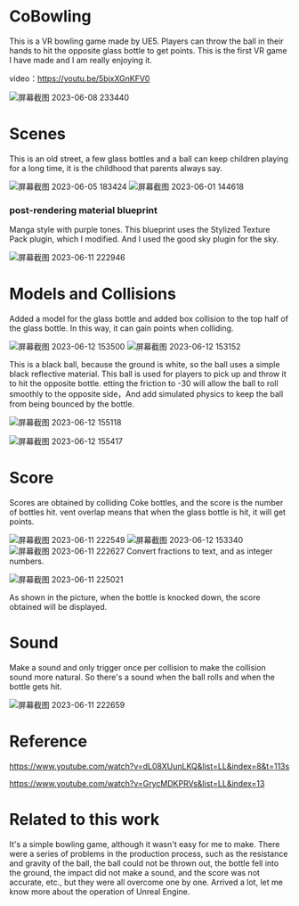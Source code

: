 # CoBowling

This is a VR bowling game made by UE5. Players can throw the ball in their hands to hit the opposite glass bottle to get points. This is the first VR game I have made and I am really enjoying it.

video：https://youtu.be/5bjxXGnKFV0

![屏幕截图 2023-06-08 233440](https://github.com/gzldsss/CocacolaBall/assets/118484191/23246b46-6325-42d6-a929-5f19521e1cca)
# Scenes

This is an old street, a few glass bottles and a ball can keep children playing for a long time, it is the childhood that parents always say.

![屏幕截图 2023-06-05 183424](https://github.com/gzldsss/CoBowling/assets/118484191/f17a4796-2780-4f89-afa4-19d28900cd20)
![屏幕截图 2023-06-01 144618](https://github.com/gzldsss/CoBowling/assets/118484191/96420de3-6504-4bd8-82b1-0efac1f01820)
### post-rendering material blueprint
Manga style with purple tones. This blueprint uses the Stylized Texture Pack plugin, which I modified. And I used the good sky plugin for the sky.

![屏幕截图 2023-06-11 222946](https://github.com/gzldsss/CoBowling/assets/118484191/363e0814-c6d1-47cc-927c-d1480433c343)

# Models and Collisions

Added a model for the glass bottle and added box collision to the top half of the glass bottle. In this way, it can gain points when colliding.

![屏幕截图 2023-06-12 153500](https://github.com/gzldsss/CoBowling/assets/118484191/3a50ab1f-bfdd-4a10-aff0-3aede28c6e2c)
![屏幕截图 2023-06-12 153152](https://github.com/gzldsss/CoBowling/assets/118484191/f652f8b8-b65e-44e3-8477-47cd55e60953)

This is a black ball, because the ground is white, so the ball uses a simple black reflective material. This ball is used for players to pick up and throw it to hit the opposite bottle. etting the friction to -30 will allow the ball to roll smoothly to the opposite side，And add simulated physics to keep the ball from being bounced by the bottle.

![屏幕截图 2023-06-12 155118](https://github.com/gzldsss/CoBowling/assets/118484191/0192915a-e9f5-455d-bb4f-3b2f2fc4cdc3)

![屏幕截图 2023-06-12 155417](https://github.com/gzldsss/CoBowling/assets/118484191/a952dae9-9b49-457f-8468-9b2e4a09d0de)

# Score
Scores are obtained by colliding Coke bottles, and the score is the number of bottles hit. vent overlap means that when the glass bottle is hit, it will get points.


![屏幕截图 2023-06-11 222549](https://github.com/gzldsss/CoBowling/assets/118484191/9ae8e37d-33ad-4c11-a831-be7187d799c4)
![屏幕截图 2023-06-12 153340](https://github.com/gzldsss/CoBowling/assets/118484191/891e9f56-bbce-4591-afd0-80a3d5b596ac)
![屏幕截图 2023-06-11 222627](https://github.com/gzldsss/CoBowling/assets/118484191/222a28a0-c257-4812-8d04-0a370e122872)
Convert fractions to text, and as integer numbers.

![屏幕截图 2023-06-11 225021](https://github.com/gzldsss/CoBowling/assets/118484191/167fb91d-6b11-4adc-8bc8-9a9b87737ef2)

As shown in the picture, when the bottle is knocked down, the score obtained will be displayed.
# Sound

Make a sound and only trigger once per collision to make the collision sound more natural. So there's a sound when the ball rolls and when the bottle gets hit.

![屏幕截图 2023-06-11 222659](https://github.com/gzldsss/CoBowling/assets/118484191/061fa50a-8d15-42f6-bb47-c59034f6c2cf)

# Reference

https://www.youtube.com/watch?v=dL08XUunLKQ&list=LL&index=8&t=113s

https://www.youtube.com/watch?v=GrycMDKPRVs&list=LL&index=13

# Related to this work

It's a simple bowling game, although it wasn't easy for me to make. There were a series of problems in the production process, such as the resistance and gravity of the ball, the ball could not be thrown out, the bottle fell into the ground, the impact did not make a sound, and the score was not accurate, etc., but they were all overcome one by one. Arrived a lot, let me know more about the operation of Unreal Engine.
